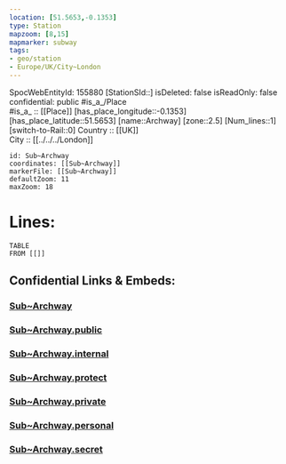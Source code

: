 ```yaml
---
location: [51.5653,-0.1353] 
type: Station 
mapzoom: [8,15] 
mapmarker: subway 
tags:
- geo/station
- Europe/UK/City~London
---
```

SpocWebEntityId: 155880
[StationSId::] 
isDeleted: false
isReadOnly: false
confidential: public
#is_a_/Place  
#is_a_ :: [[Place]] 
[has_place_longitude::-0.1353] 
[has_place_latitude::51.5653] 
[name::Archway] 
[zone::2.5] 
[Num_lines::1] 
[switch-to-Rail::0] 
Country :: [[UK]]  
City :: [[../../../London]]  


```leaflet
id: Sub~Archway
coordinates: [[Sub~Archway]] 
markerFile: [[Sub~Archway]] 
defaultZoom: 11 
maxZoom: 18
```


# Lines: 
```dataview
TABLE 
FROM [[]] 
```


## Confidential Links & Embeds: 

### [Sub~Archway](/_Standards/Earth/Continent/Europe/Europe~North/UK/England/Regions~England/London,Greater/cities~GreaterLondon/Underground/Station/Sub~Archway.md) 

### [Sub~Archway.public](/_public/Earth/Continent/Europe/Europe~North/UK/England/Regions~England/London,Greater/cities~GreaterLondon/Underground/Station/Sub~Archway.public.md) 

### [Sub~Archway.internal](/_internal/Earth/Continent/Europe/Europe~North/UK/England/Regions~England/London,Greater/cities~GreaterLondon/Underground/Station/Sub~Archway.internal.md) 

### [Sub~Archway.protect](/_protect/Earth/Continent/Europe/Europe~North/UK/England/Regions~England/London,Greater/cities~GreaterLondon/Underground/Station/Sub~Archway.protect.md) 

### [Sub~Archway.private](/_private/Earth/Continent/Europe/Europe~North/UK/England/Regions~England/London,Greater/cities~GreaterLondon/Underground/Station/Sub~Archway.private.md) 

### [Sub~Archway.personal](/_personal/Earth/Continent/Europe/Europe~North/UK/England/Regions~England/London,Greater/cities~GreaterLondon/Underground/Station/Sub~Archway.personal.md) 

### [Sub~Archway.secret](/_secret/Earth/Continent/Europe/Europe~North/UK/England/Regions~England/London,Greater/cities~GreaterLondon/Underground/Station/Sub~Archway.secret.md)

